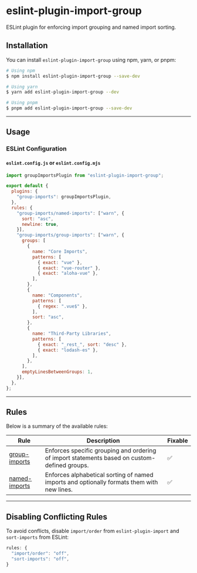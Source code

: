 # eslint-plugin-import-group

ESLint plugin for enforcing import grouping and named import sorting.

## Installation

You can install `eslint-plugin-import-group` using npm, yarn, or pnpm:

```bash
# Using npm
$ npm install eslint-plugin-import-group --save-dev

# Using yarn
$ yarn add eslint-plugin-import-group --dev

# Using pnpm
$ pnpm add eslint-plugin-import-group --save-dev
```

***

## Usage

### ESLint Configuration

#### `eslint.config.js` or `eslint.config.mjs`

```js
import groupImportsPlugin from "eslint-plugin-import-group";

export default {
  plugins: {
    "group-imports": groupImportsPlugin,
  },
  rules: {
    "group-imports/named-imports": ["warn", {
      sort: "asc",
      newline: true,
    }],
    "group-imports/group-imports": ["warn", {
      groups: [
        {
          name: "Core Imports",
          patterns: [
            { exact: "vue" },
            { exact: "vue-router" },
            { exact: "aloha-vue" },
          ],
        },
        {
          name: "Components",
          patterns: [
            { regex: ".vue$" },
          ],
          sort: "asc",
        },
        {
          name: "Third-Party Libraries",
          patterns: [
            { exact: "_rest_", sort: "desc" },
            { exact: "lodash-es" },
          ],
        },
      ],
      emptyLinesBetweenGroups: 1,
    }],
  },
};
```
***

## Rules

Below is a summary of the available rules:

| Rule                                                                                                        | Description                                                                                           | Fixable  |
|-------------------------------------------------------------------------------------------------------------|-------------------------------------------------------------------------------------------------------|----------|
| [group-imports](https://github.com/ilia-brykin/eslint-plugin-import-group/blob/main/docs/group-imports.md)  | Enforces specific grouping and ordering of import statements based on custom-defined groups.          | ✅        |
| [named-imports](https://github.com/ilia-brykin/eslint-plugin-import-group/blob/main/docs/named-imports.md)  | Enforces alphabetical sorting of named imports and optionally formats them with new lines.            | ✅        |

***

## Disabling Conflicting Rules
To avoid conflicts, disable `import/order` from `eslint-plugin-import` and `sort-imports` from ESLint:
```js
rules: {
  "import/order": "off",
  "sort-imports": "off",
}
```
